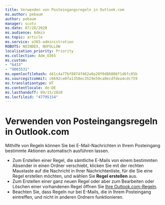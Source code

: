 ```yaml
---
title: Verwenden von Posteingangsregeln in Outlook.com
ms.author: pebaum
author: pebaum
manager: scotv
ms.date: 07/28/2020
ms.audience: Admin
ms.topic: article
ms.service: o365-administration
ROBOTS: NOINDEX, NOFOLLOW
localization_priority: Priority
ms.collection: Adm_O365
ms.custom:
- "6433"
- "9003531"
ms.openlocfilehash: d41c4a77bf8874f462a0a20f0d86806f1d6fc85b
ms.sourcegitcommit: c6692ce0fa1358ec3529e59ca0ecdfdea4cdc759
ms.translationtype: HT
ms.contentlocale: de-DE
ms.lasthandoff: 09/15/2020
ms.locfileid: "47795154"
---
```

# <a name="use-inbox-rules-in-outlookcom"></a>Verwenden von Posteingangsregeln in Outlook.com

Mithilfe von Regeln können Sie bei E-Mail-Nachrichten in Ihrem Posteingang bestimmte Aktionen automatisch ausführen lassen.

- Zum Erstellen einer Regel, die sämtliche E-Mails von einem bestimmten Absender in einen Ordner verschiebt, klicken Sie mit der rechten Maustaste auf die Nachricht in Ihrer Nachrichtenliste, für die Sie eine Regel erstellen möchten, und wählen Sie **Regel erstellen** aus.
- Zum Erstellen einer ganz neuen Regel oder aber zum Bearbeiten oder Löschen einer vorhandenen Regel öffnen Sie [Ihre Outlook.com-Regeln](https://go.microsoft.com/fwlink/?linkid=2118142).
- Beachten Sie, dass Regeln nur bei E-Mails, die in Ihrem Posteingang eintreffen, und nicht in anderen Ordnern funktionieren.
